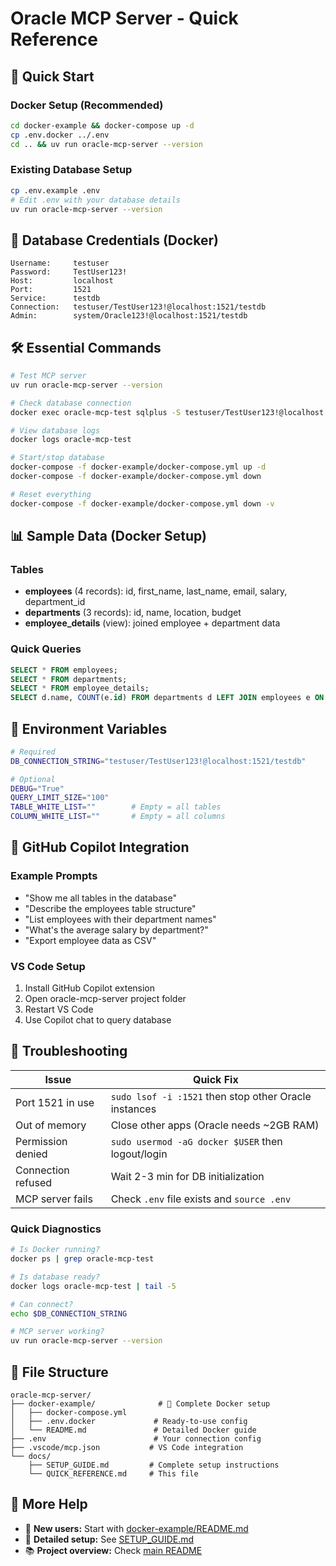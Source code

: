 # Oracle MCP Server - Quick Reference

## 🚀 Quick Start

### Docker Setup (Recommended)
```bash
cd docker-example && docker-compose up -d
cp .env.docker ../.env
cd .. && uv run oracle-mcp-server --version
```

### Existing Database Setup
```bash
cp .env.example .env
# Edit .env with your database details
uv run oracle-mcp-server --version
```

## 🔑 Database Credentials (Docker)

```
Username:     testuser
Password:     TestUser123!
Host:         localhost
Port:         1521
Service:      testdb
Connection:   testuser/TestUser123!@localhost:1521/testdb
Admin:        system/Oracle123!@localhost:1521/testdb
```

## 🛠️ Essential Commands

```bash
# Test MCP server
uv run oracle-mcp-server --version

# Check database connection
docker exec oracle-mcp-test sqlplus -S testuser/TestUser123!@localhost:1521/testdb <<< "SELECT 'OK' FROM dual;"

# View database logs
docker logs oracle-mcp-test

# Start/stop database
docker-compose -f docker-example/docker-compose.yml up -d
docker-compose -f docker-example/docker-compose.yml down

# Reset everything
docker-compose -f docker-example/docker-compose.yml down -v
```

## 📊 Sample Data (Docker Setup)

### Tables
- **employees** (4 records): id, first_name, last_name, email, salary, department_id
- **departments** (3 records): id, name, location, budget  
- **employee_details** (view): joined employee + department data

### Quick Queries
```sql
SELECT * FROM employees;
SELECT * FROM departments;
SELECT * FROM employee_details;
SELECT d.name, COUNT(e.id) FROM departments d LEFT JOIN employees e ON d.id = e.department_id GROUP BY d.name;
```

## 🔧 Environment Variables

```bash
# Required
DB_CONNECTION_STRING="testuser/TestUser123!@localhost:1521/testdb"

# Optional
DEBUG="True"
QUERY_LIMIT_SIZE="100"
TABLE_WHITE_LIST=""        # Empty = all tables
COLUMN_WHITE_LIST=""       # Empty = all columns
```

## 🎯 GitHub Copilot Integration

### Example Prompts
- "Show me all tables in the database"
- "Describe the employees table structure"  
- "List employees with their department names"
- "What's the average salary by department?"
- "Export employee data as CSV"

### VS Code Setup
1. Install GitHub Copilot extension
2. Open oracle-mcp-server project folder  
3. Restart VS Code
4. Use Copilot chat to query database

## 🚨 Troubleshooting

| Issue | Quick Fix |
|-------|-----------|
| Port 1521 in use | `sudo lsof -i :1521` then stop other Oracle instances |
| Out of memory | Close other apps (Oracle needs ~2GB RAM) |
| Permission denied | `sudo usermod -aG docker $USER` then logout/login |
| Connection refused | Wait 2-3 min for DB initialization |
| MCP server fails | Check `.env` file exists and `source .env` |

### Quick Diagnostics
```bash
# Is Docker running?
docker ps | grep oracle-mcp-test

# Is database ready?
docker logs oracle-mcp-test | tail -5

# Can connect?
echo $DB_CONNECTION_STRING

# MCP server working?
uv run oracle-mcp-server --version
```

## 📁 File Structure

```
oracle-mcp-server/
├── docker-example/              # 🐳 Complete Docker setup
│   ├── docker-compose.yml      
│   ├── .env.docker             # Ready-to-use config
│   └── README.md               # Detailed Docker guide
├── .env                        # Your connection config
├── .vscode/mcp.json           # VS Code integration
└── docs/
    ├── SETUP_GUIDE.md         # Complete setup instructions
    └── QUICK_REFERENCE.md     # This file
```

## 📖 More Help

- 🐳 **New users:** Start with [docker-example/README.md](../docker-example/README.md)
- 🔧 **Detailed setup:** See [SETUP_GUIDE.md](SETUP_GUIDE.md)
- 📚 **Project overview:** Check [main README](../README.md)

